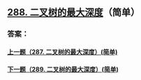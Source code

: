 ## [288. 二叉树的最大深度](https://leetcode-cn.com/problems/merge-two-sorted-lists/)（简单）





### 答案：



#### [上一题（287. 二叉树的最大深度）(简单)](https://github.com/sdwwld/leetCode/blob/master/src/main/java/com/wld/java/leetcode/leetCode0287.md)

#### [下一题（289. 二叉树的最大深度）(简单)](https://github.com/sdwwld/leetCode/blob/master/src/main/java/com/wld/java/leetcode/leetCode0289.md)